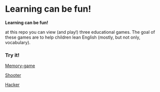 # Learning can be fun!
__Learning can be fun!__

at this repo you can view (and play!) three
educational games. The goal of these games are to help children lean English (mostly, but not only, vocabulary).

### Try it!
 
[Memory-game](https://click123.s3.eu-west-2.amazonaws.com/GamesExample/memory/memoryActions.html)

[Shooter](https://click123.s3.eu-west-2.amazonaws.com/GamesExample/Shooter/ShooterMarket.html)

[Hacker](https://click123.s3.eu-west-2.amazonaws.com/GamesExample/Hacker/Hacker.html)


 



 
